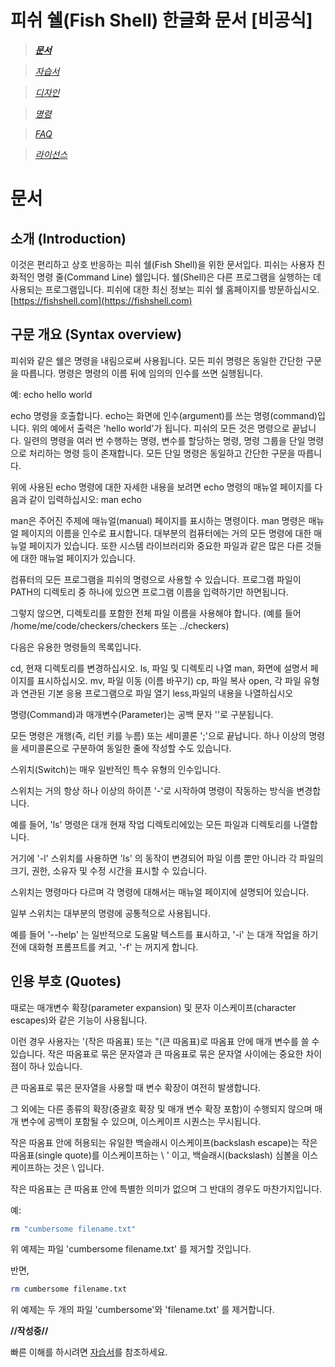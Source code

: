 # 피쉬 쉘(Fish Shell) 한글화 문서 [비공식]

> *[<b>문서</b>](https://j2doll.github.io/fish-shell-docs-kor/doc/)*

> *[자습서](https://j2doll.github.io/fish-shell-docs-kor/tutorial/)*

> *[디자인](https://j2doll.github.io/fish-shell-docs-kor/design/)*

> *[명령](https://j2doll.github.io/fish-shell-docs-kor/commands/)*

> *[FAQ](https://j2doll.github.io/fish-shell-docs-kor/faq/)*

> *[라이선스](https://j2doll.github.io/fish-shell-docs-kor/license-fish/)*

# 문서

## 소개 (Introduction)

이것은 편리하고 상호 반응하는 피쉬 쉘(Fish Shell)을 위한 문서입다. 피쉬는 사용자 친화적인 명령 줄(Command Line) 쉘입니다. 쉘(Shell)은 다른 프로그램을 실행하는 데 사용되는 프로그램입니다. 피쉬에 대한 최신 정보는 피쉬 쉘 홈페이지를 방문하십시오. [https://fishshell.com](https://fishshell.com)

## 구문 개요 (Syntax overview)

피쉬와 같은 쉘은 명령을 내림으로써 사용됩니다. 모든 피쉬 명령은 동일한 간단한 구문을 따릅니다.
명령은 명령의 이름 뒤에 임의의 인수를 쓰면 실행됩니다.

예:
 echo hello world

echo 명령을 호출합니다. echo는 화면에 인수(argument)를 쓰는 명령(command)입니다. 위의 예에서 출력은 'hello world'가 됩니다. 피쉬의 모든 것은 명령으로 끝납니다. 일련의 명령을 여러 번 수행하는 명령, 변수를 할당하는 명령, 명령 그룹을 단일 명령으로 처리하는 명령 등이 존재합니다. 모든 단일 명령은 동일하고 간단한 구문을 따릅니다.

위에 사용된 echo 명령에 대한 자세한 내용을 보려면 echo 명령의 매뉴얼 페이지를 다음과 같이 입력하십시오:
 man echo

man은 주어진 주제에 매뉴얼(manual) 페이지를 표시하는 명령이다. man 명령은 매뉴얼 페이지의 이름을 인수로 표시합니다. 대부분의 컴퓨터에는 거의 모든 명령에 대한 매뉴얼 페이지가 있습니다. 또한 시스템 라이브러리와 중요한 파일과 같은 많은 다른 것들에 대한 매뉴얼 페이지가 있습니다.

컴퓨터의 모든 프로그램을 피쉬의 명령으로 사용할 수 있습니다. 프로그램 파일이 PATH의 디렉토리 중 하나에 있으면 프로그램 이름을 입력하기만 하면됩니다.

그렇지 않으면, 디렉토리를 포함한 전체 파일 이름을 사용해야 합니다.
 (예를 들어 /home/me/code/checkers/checkers 또는 ../checkers)

다음은 유용한 명령들의 목록입니다.

cd, 현재 디렉토리를 변경하십시오.
ls, 파일 및 디렉토리 나열
man, 화면에 설명서 페이지를 표시하십시오.
mv, 파일 이동 (이름 바꾸기)
cp, 파일 복사
open, 각 파일 유형과 연관된 기본 응용 프로그램으로 파일 열기
less,파일의 내용을 나열하십시오

명령(Command)과 매개변수(Parameter)는 공백 문자 ''로 구분됩니다.

모든 명령은 개행(즉, 리턴 키를 누름) 또는 세미콜론 ';'으로 끝납니다. 하나 이상의 명령을 세미콜론으로 구분하여 동일한 줄에 작성할 수도 있습니다.

스위치(Switch)는 매우 일반적인 특수 유형의 인수입니다.
 
스위치는 거의 항상 하나 이상의 하이픈 '-'로 시작하여 명령이 작동하는 방식을 변경합니다.
 
예를 들어, 'ls' 명령은 대개 현재 작업 디렉토리에있는 모든 파일과 디렉토리를 나열합니다.
 
거기에 '-l' 스위치를 사용하면 'ls' 의 동작이 변경되어 파일 이름 뿐만 아니라 각 파일의 크기, 권한, 소유자 및 수정 시간을 표시할 수 있습니다.

스위치는 명령마다 다르며 각 명령에 대해서는 매뉴얼 페이지에 설명되어 있습니다.

일부 스위치는 대부분의 명령에 공통적으로 사용됩니다.

예를 들어 '--help' 는 일반적으로 도움말 텍스트를 표시하고, '-i' 는 대개 작업을 하기 전에 대화형 프롬프트를 켜고, '-f' 는 꺼지게 합니다.


## 인용 부호 (Quotes)

때로는 매개변수 확장(parameter expansion) 및 문자 이스케이프(character escapes)와 같은 기능이 사용됩니다.

이런 경우 사용자는 '(작은 따옴표) 또는 "(큰 따옴표)로 따옴표 안에 매개 변수를 쓸 수 있습니다. 작은 따옴표로 묶은 문자열과 큰 따옴표로 묶은 문자열 사이에는 중요한 차이점이 하나 있습니다.

큰 따옴표로 묶은 문자열을 사용할 때 변수 확장이 여전히 발생합니다.

그 외에는 다른 종류의 확장(중괄호 확장 및 매개 변수 확장 포함)이 수행되지 않으며 매개 변수에 공백이 포함될 수 있으며, 이스케이프 시퀀스는 무시됩니다.

작은 따옴표 안에 허용되는 유일한 백슬래시 이스케이프(backslash escape)는 작은 따옴표(single quote)를 이스케이프하는 \ ' 이고, 백슬래시(backslash) 심볼을 이스케이프하는 것은 \\ 입니다.

작은 따옴표는 큰 따옴표 안에 특별한 의미가 없으며 그 반대의 경우도 마찬가지입니다.

예:

```sh
rm "cumbersome filename.txt"
```

위 예제는 파일 'cumbersome filename.txt' 를 제거할 것입니다.

반면,

```sh
rm cumbersome filename.txt
```

위 예제는 두 개의 파일 'cumbersome'와 'filename.txt' 를 제거합니다.

<b> //작성중// </b>

빠른 이해를 하시려면 [자습서](https://j2doll.github.io/fish-shell-docs-kor/tutorial/)를 참조하세요.


